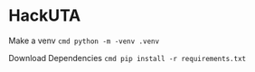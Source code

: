 # HackUTA

Make a venv
```cmd python -m -venv .venv```

Download Dependencies
```cmd pip install -r requirements.txt```
